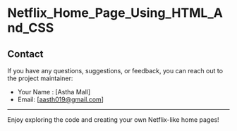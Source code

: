 # Netflix_Home_Page_Using_HTML_And_CSS



## Contact

If you have any questions, suggestions, or feedback, you can reach out to the project maintainer:

- Your Name : [Astha Mall]
- Email: [aasth019@gmail.com]

---

Enjoy exploring the code and creating your own Netflix-like home pages!
